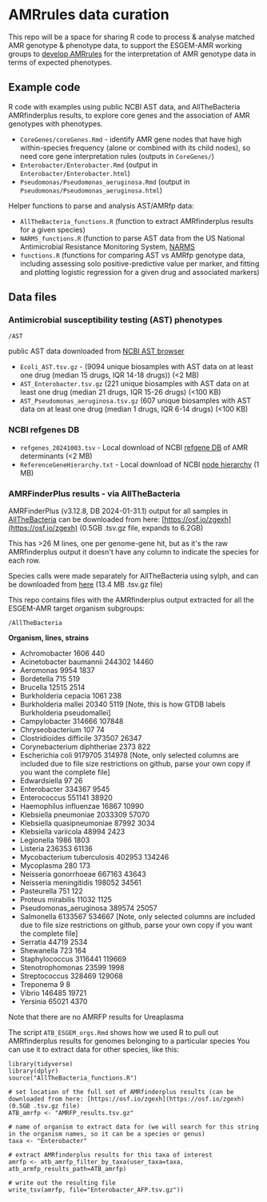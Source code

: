 # AMRrules data curation

This repo will be a space for sharing R code to process & analyse matched AMR genotype & phenotype data, to support the ESGEM-AMR working groups to [develop AMRrules](https://github.com/interpretAMR/AMRrulesCuration) for the interpretation of AMR genotype data in terms of expected phenotypes.

## Example code

R code with examples using public NCBI AST data, and AllTheBacteria AMRfinderplus results, to explore core genes and the association of AMR genotypes with phenotypes.

* `CoreGenes/coreGenes.Rmd` - identify AMR gene nodes that have high within-species frequency (alone or combined with its child nodes), so need core gene interpretation rules (outputs in `CoreGenes/`)
* `Enterobacter/Enterobacter.Rmd` (output in `Enterobacter/Enterobacter.html`)
* `Pseudomonas/Pseudomonas_aeruginosa.Rmd` (output in `Pseudomonas/Pseudomonas_aeruginosa.html`)

Helper functions to parse and analysis AST/AMRfp data:
* `AllTheBacteria_functions.R` (function to extract AMRfinderplus results for a given species)
* `NARMS_functions.R` (function to parse AST data from the US National Antimicrobial Resistance Monitoring System, [NARMS](https://www.fda.gov/animal-veterinary/national-antimicrobial-resistance-monitoring-system/narms-now-integrated-data)
* `functions.R` (functions for comparing AST vs AMRfp genotype data, including assessing solo positive-predictive value per marker, and fitting and plotting logistic regression for a given drug and associated markers)

## Data files

### Antimicrobial susceptibility testing (AST) phenotypes

`/AST`

public AST data downloaded from [NCBI AST browser](https://www.ncbi.nlm.nih.gov/pathogens/ast#scientific_name:Escherichia%20coli)

* `Ecoli_AST.tsv.gz` -  (9094 unique biosamples with AST data on at least one drug (median 15 drugs, IQR 14-18 drugs)) (<2 MB)
* `AST_Enterobacter.tsv.gz` (221 unique biosamples with AST data on at least one drug (median 21 drugs, IQR 15-26 drugs) (<100 KB)
* `AST_Pseudomonas_aeruginosa.tsv.gz` (607 unique biosamples with AST data on at least one drug (median 1 drugs, IQR 6-14 drugs) (<100 KB)

### NCBI refgenes DB
* `refgenes_20241003.tsv` - Local download of NCBI [refgene DB](https://www.ncbi.nlm.nih.gov/pathogens/refgene/) of AMR determinants (<2 MB)
* `ReferenceGeneHierarchy.txt` - Local download of NCBI [node hierarchy](https://ftp.ncbi.nlm.nih.gov/pathogen/Antimicrobial_resistance/AMRFinderPlus/database/latest/ReferenceGeneHierarchy.txt) (1 MB)

### AMRFinderPlus results - via AllTheBacteria
AMRFinderPlus (v3.12.8, DB 2024-01-31.1) output for all samples in [AllTheBacteria](https://github.com/AllTheBacteria/AllTheBacteria/tree/main/reproducibility/All-samples/AMR/AMRFinderPlus) can be downloaded from here: [https://osf.io/zgexh](https://osf.io/zgexh) (0.5GB .tsv.gz file, expands to 6.2GB)

This has >26 M lines, one per genome-gene hit, but as it's the raw AMRfinderplus output it doesn't have any column to indicate the species for each row.

Species calls were made separately for AllTheBacteria using sylph, and can be downloaded from [here](https://ftp.ebi.ac.uk/pub/databases/AllTheBacteria/Releases/0.2/metadata/species_calls.tsv.gz) (13.4 MB .tsv.gz file)

This repo contains files with the AMRfinderplus output extracted for all the ESGEM-AMR target organism subgroups:

`/AllTheBacteria`

**Organism, lines, strains**
* Achromobacter 1606 440
* Acinetobacter baumannii 244302 14460
* Aeromonas 9954 1837
* Bordetella 715 519
* Brucella 12515 2514
* Burkholderia cepacia 1061 238
* Burkholderia mallei 20340 5119  [Note, this is how GTDB labels Burkholderia pseudomallei]
* Campylobacter 314666 107848
* Chryseobacterium 107 74
* Clostridioides difficile 373507 26347
* Corynebacterium diphtheriae 2373 822
* Escherichia coli 9179705 314978 [Note, only selected columns are included due to file size restrictions on github, parse your own copy if you want the complete file]
* Edwardsiella 97 26
* Enterobacter 334367 9545
* Enterococcus 551141 38920
* Haemophilus influenzae 16867 10990
* Klebsiella pneumoniae 2033309 57070
* Klebsiella quasipneumoniae 87992 3034
* Klebsiella variicola 48994 2423
* Legionella 1986 1803
* Listeria 236353 61136
* Mycobacterium tuberculosis 402953 134246
* Mycoplasma 280 173
* Neisseria gonorrhoeae 667163 43643
* Neisseria meningitidis 198052 34561
* Pasteurella 751 122
* Proteus mirabilis 11032 1125
* Pseudomonas_aeruginosa 389574 25057
* Salmonella 6133567 534667 [Note, only selected columns are included due to file size restrictions on github, parse your own copy if you want the complete file]
* Serratia 44719 2534
* Shewanella 723 164
* Staphylococcus 3116441 119669
* Stenotrophomonas 23599 1998
* Streptococcus 328469 129068
* Treponema 9 8
* Vibrio 146485 19721
* Yersinia 65021 4370

Note that there are no AMRFP results for Ureaplasma
  
The script `ATB_ESGEM_orgs.Rmd` shows how we used R to pull out AMRfinderplus results for genomes belonging to a particular species
You can use it to extract data for other species, like this:

```
library(tidyverse)
library(dplyr)
source("AllTheBacteria_functions.R")

# set location of the full set of AMRfinderplus results (can be downloaded from here: [https://osf.io/zgexh](https://osf.io/zgexh) (0.5GB .tsv.gz file)
ATB_amrfp <- "AMRFP_results.tsv.gz" 

# name of organism to extract data for (we will search for this string in the organism names, so it can be a species or genus)
taxa <- "Enterobacter"

# extract AMRfinderplus results for this taxa of interest
amrfp <- atb_amrfp_filter_by_taxa(user_taxa=taxa, atb_armfp_results_path=ATB_amrfp)

# write out the resulting file
write_tsv(amrfp, file="Enterobacter_AFP.tsv.gz"))
```

